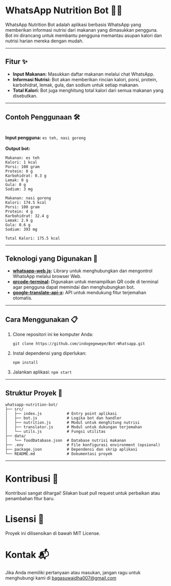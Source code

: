 # WhatsApp Nutrition Bot 🍔📱  

WhatsApp Nutrition Bot adalah aplikasi berbasis WhatsApp yang memberikan informasi nutrisi dari makanan yang dimasukkan pengguna. Bot ini dirancang untuk membantu pengguna memantau asupan kalori dan nutrisi harian mereka dengan mudah.  

---

## Fitur ✨  
- **Input Makanan:** Masukkan daftar makanan melalui chat WhatsApp.  
- **Informasi Nutrisi:** Bot akan memberikan rincian kalori, porsi, protein, karbohidrat, lemak, gula, dan sodium untuk setiap makanan.  
- **Total Kalori:** Bot juga menghitung total kalori dari semua makanan yang disebutkan.  

---

## Contoh Penggunaan 🛠️  
<br>**Input pengguna:**
```es teh, nasi goreng```<br><br>
**Output bot:**  
```
Makanan: es teh
Kalori: 1 kcal
Porsi: 100 gram
Protein: 0 g
Karbohidrat: 0.3 g
Lemak: 0 g
Gula: 0 g
Sodium: 3 mg

Makanan: nasi goreng
Kalori: 174.5 kcal
Porsi: 100 gram
Protein: 4 g
Karbohidrat: 32.4 g
Lemak: 2.9 g
Gula: 0.6 g
Sodium: 393 mg

Total Kalori: 175.5 kcal
```

---

## Teknologi yang Digunakan 🚀  
- **[whatsapp-web.js](https://github.com/pedroslopez/whatsapp-web.js):** Library untuk menghubungkan dan mengontrol WhatsApp melalui browser Web.  
- **[qrcode-terminal](https://github.com/gtanner/qrcode-terminal):** Digunakan untuk menampilkan QR code di terminal agar pengguna dapat memindai dan menghubungkan bot.  
- **[google-translate-api-x](https://www.npmjs.com/package/google-translate-api-x):** API untuk mendukung fitur terjemahan otomatis.  

---

## Cara Menggunakan 📋  
1. Clone repositori ini ke komputer Anda:  
   ```
   git clone https://github.com/indogegewepe/Bot-Whatsapp.git
2. Instal dependensi yang diperlukan:
   ```
   npm install
3. Jalankan aplikasi:
```npm start```

---

## Struktur Proyek 📁
```
whatsapp-nutrition-bot/  
├── src/  
│   ├── index.js           # Entry point aplikasi  
│   ├── bot.js             # Logika bot dan handler  
│   ├── nutrition.js       # Modul untuk menghitung nutrisi  
│   ├── translator.js      # Modul untuk dukungan terjemahan  
│   └── utils.js           # Fungsi utilitas  
├── data/  
│   └── foodDatabase.json  # Database nutrisi makanan  
├── .env                   # File konfigurasi environment (opsional)  
├── package.json           # Dependensi dan skrip aplikasi  
└── README.md              # Dokumentasi proyek  
```
---

# Kontribusi 🤝
Kontribusi sangat dihargai! Silakan buat pull request untuk perbaikan atau penambahan fitur baru.

# Lisensi 📄
Proyek ini dilisensikan di bawah MIT License.

# Kontak 📬
Jika Anda memiliki pertanyaan atau masukan, jangan ragu untuk menghubungi kami di bagasuwaidha007@gmail.com
